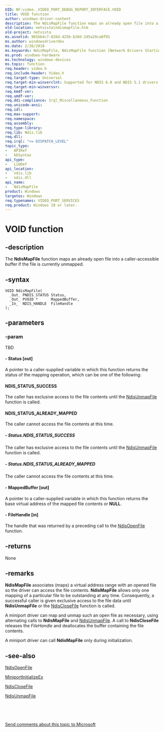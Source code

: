 ```yaml
---
UID: NF:video._VIDEO_PORT_DEBUG_REPORT_INTERFACE.VOID
title: VOID function
author: windows-driver-content
description: The NdisMapFile function maps an already open file into a caller-accessible buffer if the file is currently unmapped.
old-location: netvista\ndismapfile.htm
old-project: netvista
ms.assetid: 965bb4c7-826d-425b-b10d-2d5a29ca0f91
ms.author: windowsdriverdev
ms.date: 2/26/2018
ms.keywords: NdisMapFile, NdisMapFile function [Network Drivers Starting with Windows Vista], VOID, ndis/NdisMapFile, ndis_file_ref_5bc73f64-8379-45bb-a37b-fe9a946af119.xml, netvista.ndismapfile
ms.prod: windows-hardware
ms.technology: windows-devices
ms.topic: function
req.header: video.h
req.include-header: Video.h
req.target-type: Universal
req.target-min-winverclnt: Supported for NDIS 6.0 and NDIS 5.1 drivers (see    NdisMapFile (NDIS 5.1)) in Windows   Vista. Supported for NDIS 5.1 drivers (see    NdisMapFile (NDIS 5.1)) in Windows   XP.
req.target-min-winversvr: 
req.kmdf-ver: 
req.umdf-ver: 
req.ddi-compliance: Irql_Miscellaneous_Function
req.unicode-ansi: 
req.idl: 
req.max-support: 
req.namespace: 
req.assembly: 
req.type-library: 
req.lib: Ndis.lib
req.dll: 
req.irql: "<= DISPATCH_LEVEL"
topic_type:
-	APIRef
-	kbSyntax
api_type:
-	LibDef
api_location:
-	ndis.lib
-	ndis.dll
api_name:
-	NdisMapFile
product: Windows
targetos: Windows
req.typenames: VIDEO_PORT_SERVICES
req.product: Windows 10 or later.
---
```


# VOID function


## -description


The 
  <b>NdisMapFile</b> function maps an already open file into a caller-accessible buffer if the file is
  currently unmapped.


## -syntax


````
VOID NdisMapFile(
  _Out_ PNDIS_STATUS Status,
  _Out_ PVOID *      MappedBuffer,
  _In_  NDIS_HANDLE  FileHandle
);
````


## -parameters




### -param

TBD




#### - Status [out]

A pointer to a caller-supplied variable in which this function returns the status of the mapping
     operation, which can be one of the following:
     





#### NDIS_STATUS_SUCCESS

The caller has exclusive access to the file contents until the 
       <a href="..\ndis\nf-ndis-ndisunmapfile.md">NdisUnmapFile</a> function is called.



#### NDIS_STATUS_ALREADY_MAPPED

The caller cannot access the file contents at this time.


##### - Status.NDIS_STATUS_SUCCESS

The caller has exclusive access to the file contents until the 
       <a href="..\ndis\nf-ndis-ndisunmapfile.md">NdisUnmapFile</a> function is called.


##### - Status.NDIS_STATUS_ALREADY_MAPPED

The caller cannot access the file contents at this time.


#### - MappedBuffer [out]

A pointer to a caller-supplied variable in which this function returns the base virtual address of
     the mapped file contents or <b>NULL</b>.


#### - FileHandle [in]

The handle that was returned by a preceding call to the 
     <a href="..\ndis\nf-ndis-ndisopenfile.md">NdisOpenFile</a> function.


## -returns



None




## -remarks



<b>NdisMapFile</b> associates (maps) a virtual address range with an opened file so the driver can access
    the file contents. 
    <b>NdisMapFile</b> allows only one mapping of a particular file to be outstanding at any time.
    Consequently, a successful caller is given exclusive access to the file data until 
    <b>NdisUnmapFile</b> or the 
    <a href="..\ndis\nf-ndis-ndisclosefile.md">NdisCloseFile</a> function is called.

A miniport driver can map and unmap such an open file as necessary, using alternating calls to 
    <b>NdisMapFile</b> and 
    <a href="..\ndis\nf-ndis-ndisunmapfile.md">NdisUnmapFile</a>. A call to 
    <b>NdisCloseFile</b> releases the 
    <i>FileHandle</i> and deallocates the buffer containing the file contents.

A miniport driver can call 
    <b>NdisMapFile</b> only during initialization.




## -see-also

<a href="..\ndis\nf-ndis-ndisopenfile.md">NdisOpenFile</a>



<a href="..\ndis\nc-ndis-miniport_initialize.md">MiniportInitializeEx</a>



<a href="..\ndis\nf-ndis-ndisclosefile.md">NdisCloseFile</a>



<a href="..\ndis\nf-ndis-ndisunmapfile.md">NdisUnmapFile</a>



 

 

<a href="mailto:wsddocfb@microsoft.com?subject=Documentation%20feedback [netvista\netvista]:%20NdisMapFile function%20 RELEASE:%20(2/26/2018)&amp;body=%0A%0APRIVACY STATEMENT%0A%0AWe use your feedback to improve the documentation. We don't use your email address for any other purpose, and we'll remove your email address from our system after the issue that you're reporting is fixed. While we're working to fix this issue, we might send you an email message to ask for more info. Later, we might also send you an email message to let you know that we've addressed your feedback.%0A%0AFor more info about Microsoft's privacy policy, see http://privacy.microsoft.com/en-us/default.aspx." title="Send comments about this topic to Microsoft">Send comments about this topic to Microsoft</a>

